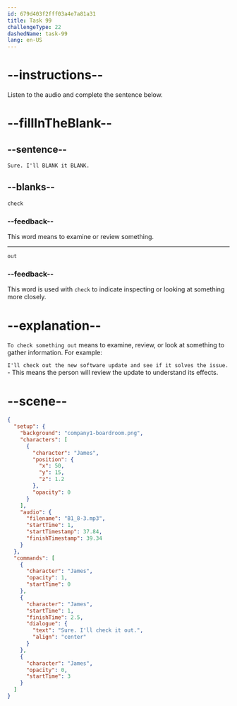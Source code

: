 ```yaml
---
id: 679d403f2fff03a4e7a81a31
title: Task 99
challengeType: 22
dashedName: task-99
lang: en-US
---
```


<!-- (Audio) James: Sure. I'll check it out. -->

# --instructions--

Listen to the audio and complete the sentence below.

# --fillInTheBlank--

## --sentence--

`Sure. I'll BLANK it BLANK.`

## --blanks--

`check`

### --feedback--

This word means to examine or review something.

---

`out`

### --feedback--

This word is used with `check` to indicate inspecting or looking at something more closely.

# --explanation--

`To check something out` means to examine, review, or look at something to gather information. For example:

`I'll check out the new software update and see if it solves the issue.` - This means the person will review the update to understand its effects.

# --scene--

```json
{
  "setup": {
    "background": "company1-boardroom.png",
    "characters": [
      {
        "character": "James",
        "position": {
          "x": 50,
          "y": 15,
          "z": 1.2
        },
        "opacity": 0
      }
    ],
    "audio": {
      "filename": "B1_8-3.mp3",
      "startTime": 1,
      "startTimestamp": 37.84,
      "finishTimestamp": 39.34
    }
  },
  "commands": [
    {
      "character": "James",
      "opacity": 1,
      "startTime": 0
    },
    {
      "character": "James",
      "startTime": 1,
      "finishTime": 2.5,
      "dialogue": {
        "text": "Sure. I'll check it out.",
        "align": "center"
      }
    },
    {
      "character": "James",
      "opacity": 0,
      "startTime": 3
    }
  ]
}
```
